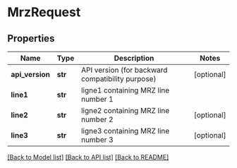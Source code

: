 # MrzRequest

## Properties
Name | Type | Description | Notes
------------ | ------------- | ------------- | -------------
**api_version** | **str** | API version (for backward compatibility purpose) | [optional] 
**line1** | **str** | ligne1 containing MRZ line number 1 | 
**line2** | **str** | ligne2 containing MRZ line number 2 | [optional] 
**line3** | **str** | ligne3 containing MRZ line number 3 | [optional] 

[[Back to Model list]](../README.md#documentation-for-models) [[Back to API list]](../README.md#documentation-for-api-endpoints) [[Back to README]](../README.md)


